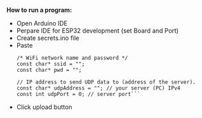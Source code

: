 <b>How to run a program: </b>
- Open Arduino IDE
- Perpare IDE for ESP32 development (set Board and Port)
- Create secrets.ino file
- Paste
  ```//----------------------------Configuration
  /* WiFi network name and password */
  const char* ssid = ""; 
  const char* pwd = "";
  
  // IP address to send UDP data to (address of the server).
  const char* udpAddress = ""; // your server (PC) IPv4
  const int udpPort = 0; // server port```
- Click upload button
